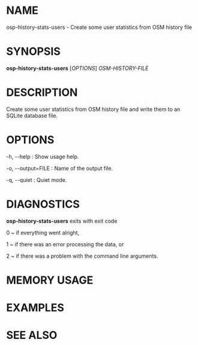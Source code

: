 
# NAME

osp-history-stats-users - Create some user statistics from OSM history file

# SYNOPSIS

**osp-history-stats-users** \[*OPTIONS*\] *OSM-HISTORY-FILE*

# DESCRIPTION

Create some user statistics from OSM history file and write them to an SQLite
database file.

# OPTIONS

-h, \--help
:   Show usage help.

-o, \--output=FILE
:   Name of the output file.

-q, \--quiet
:   Quiet mode.

# DIAGNOSTICS

**osp-history-stats-users** exits with exit code

0
  ~ if everything went alright,

1
  ~ if there was an error processing the data, or

2
  ~ if there was a problem with the command line arguments.

# MEMORY USAGE

# EXAMPLES

# SEE ALSO

